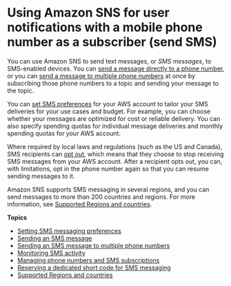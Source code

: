 # Using Amazon SNS for user notifications with a mobile phone number as a subscriber \(send SMS\)<a name="sns-mobile-phone-number-as-subscriber"></a>

You can use Amazon SNS to send text messages, or *SMS messages*, to SMS\-enabled devices\. You can [send a message directly to a phone number](sms_publish-to-phone.md), or you can [send a message to multiple phone numbers](sms_publish-to-topic.md) at once by subscribing those phone numbers to a topic and sending your message to the topic\.

You can [set SMS preferences](sms_preferences.md) for your AWS account to tailor your SMS deliveries for your use cases and budget\. For example, you can choose whether your messages are optimized for cost or reliable delivery\. You can also specify spending quotas for individual message deliveries and monthly spending quotas for your AWS account\.

Where required by local laws and regulations \(such as the US and Canada\), SMS recipients can [opt out](sms_manage.md#sms_manage_optout), which means that they choose to stop receiving SMS messages from your AWS account\. After a recipient opts out, you can, with limitations, opt in the phone number again so that you can resume sending messages to it\.

Amazon SNS supports SMS messaging in several regions, and you can send messages to more than 200 countries and regions\. For more information, see [Supported Regions and countries](sns-supported-regions-countries.md)\.

**Topics**
+ [Setting SMS messaging preferences](sms_preferences.md)
+ [Sending an SMS message](sms_publish-to-phone.md)
+ [Sending an SMS message to multiple phone numbers](sms_publish-to-topic.md)
+ [Monitoring SMS activity](sms_stats.md)
+ [Managing phone numbers and SMS subscriptions](sms_manage.md)
+ [Reserving a dedicated short code for SMS messaging](sqs-sms-short-codes.md)
+ [Supported Regions and countries](sns-supported-regions-countries.md)